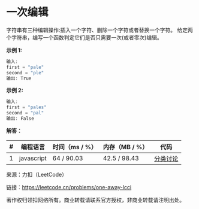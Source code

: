 # 一次编辑

字符串有三种编辑操作:插入一个字符、删除一个字符或者替换一个字符。 给定两个字符串，编写一个函数判定它们是否只需要一次(或者零次)编辑。

**示例 1:**

``` javascript
输入:
first = "pale"
second = "ple"
输出: True
```

**示例 2:**

``` javascript
输入:
first = "pales"
second = "pal"
输出: False
```

**解答：**

**#**|**编程语言**|**时间（ms / %）**|**内存（MB / %）**|**代码**
--|--|--|--|--
1|javascript|64 / 90.03|42.5 / 98.43|[分类讨论](./javascript/ac_v1.js)

来源：力扣（LeetCode）

链接：https://leetcode.cn/problems/one-away-lcci

著作权归领扣网络所有。商业转载请联系官方授权，非商业转载请注明出处。
